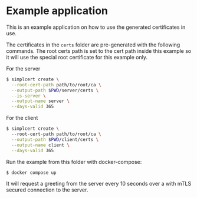 # Example application

This is an example application on how to use the generated certificates in use.

The certificates in the `certs` folder are pre-generated with the following commands.
The root certs path is set to the cert path inside this example so it will use the
special root certificate for this example only.

For the server
```bash
$ simplcert create \
  --root-cert-path path/to/root/ca \
  --output-path $PWD/server/certs \
  --is-server \
  --output-name server \
  --days-valid 365
```

For the client
```bash
$ simplcert create \ 
  --root-cert-path path/to/root/ca \
  --output-path $PWD/client/certs \
  --output-name client \
  --days-valid 365
```

Run the example from this folder with docker-compose:
```bash
$ docker compose up
```

It will request a greeting from the server every 10 seconds over a with mTLS secured
connection to the server.
